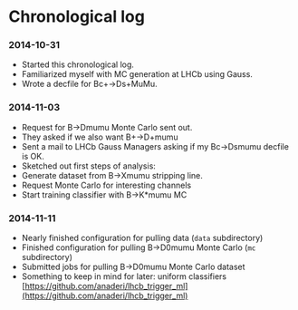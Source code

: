 
# Chronological log

### 2014-10-31

- Started this chronological log.
- Familiarized myself with MC generation at LHCb using Gauss.
- Wrote a decfile for Bc+->Ds+MuMu.

### 2014-11-03

- Request for B->Dmumu Monte Carlo sent out.
 - They asked if we also want B+->D+mumu
- Sent a mail to LHCb Gauss Managers asking if my Bc->Dsmumu decfile is OK.
- Sketched out first steps of analysis:
 - Generate dataset from B->Xmumu stripping line.
 - Request Monte Carlo for interesting channels
 - Start training classifier with B->K\*mumu MC

### 2014-11-11

- Nearly finished configuration for pulling data (`data` subdirectory)
- Finished configuration for pulling B->D0mumu Monte Carlo (`mc` subdirectory)
- Submitted jobs for pulling B->D0mumu Monte Carlo dataset
- Something to keep in mind for later: uniform classifiers [https://github.com/anaderi/lhcb_trigger_ml](https://github.com/anaderi/lhcb_trigger_ml)

